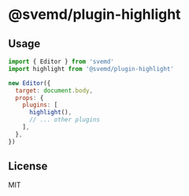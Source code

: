 # @svemd/plugin-highlight





## Usage

```js
import { Editor } from 'svemd'
import highlight from '@svemd/plugin-highlight'

new Editor({
  target: document.body,
  props: {
    plugins: [
      highlight(),
      // ... other plugins
    ],
  },
})
```

## License

MIT
